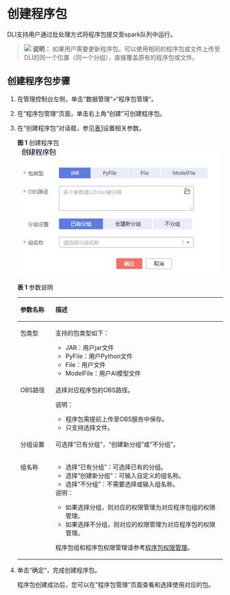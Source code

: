 # 创建程序包<a name="dli_01_0367"></a>

DLI支持用户通过批处理方式将程序包提交至spark队列中运行。

>![](public_sys-resources/icon-note.gif) **说明：** 
>如果用户需要更新程序包，可以使用相同的程序包或文件上传至DLI的同一个位置（同一个分组），直接覆盖原有的程序包或文件。

## 创建程序包步骤<a name="zh-cn_topic_0122016946_zh-cn_topic_0093946917_section14223343145314"></a>

1.  在管理控制台左侧，单击“数据管理“\>“程序包管理“。
2.  在“程序包管理“页面，单击右上角“创建”可创建程序包。
3.  在“创建程序包“对话框，参见[表1](#zh-cn_topic_0122016946_zh-cn_topic_0093946917_table19616613171536)设置相关参数。

    **图 1**  创建程序包<a name="zh-cn_topic_0122016946_zh-cn_topic_0093946917_fig13517257105918"></a>  
    ![](figures/创建程序包.png "创建程序包")

    **表 1**  参数说明

    <a name="zh-cn_topic_0122016946_zh-cn_topic_0093946917_table19616613171536"></a>
    <table><thead align="left"><tr id="zh-cn_topic_0122016946_zh-cn_topic_0093946917_row15177266171536"><th class="cellrowborder" valign="top" width="17.05%" id="mcps1.2.3.1.1"><p id="zh-cn_topic_0122016946_zh-cn_topic_0093946917_p5976489517160"><a name="zh-cn_topic_0122016946_zh-cn_topic_0093946917_p5976489517160"></a><a name="zh-cn_topic_0122016946_zh-cn_topic_0093946917_p5976489517160"></a>参数名称</p>
    </th>
    <th class="cellrowborder" valign="top" width="82.95%" id="mcps1.2.3.1.2"><p id="zh-cn_topic_0122016946_zh-cn_topic_0093946917_p911830717160"><a name="zh-cn_topic_0122016946_zh-cn_topic_0093946917_p911830717160"></a><a name="zh-cn_topic_0122016946_zh-cn_topic_0093946917_p911830717160"></a>描述</p>
    </th>
    </tr>
    </thead>
    <tbody><tr id="row0411835105712"><td class="cellrowborder" valign="top" width="17.05%" headers="mcps1.2.3.1.1 "><p id="zh-cn_topic_0122016946_zh-cn_topic_0093946917_p25317410132926"><a name="zh-cn_topic_0122016946_zh-cn_topic_0093946917_p25317410132926"></a><a name="zh-cn_topic_0122016946_zh-cn_topic_0093946917_p25317410132926"></a>包类型</p>
    </td>
    <td class="cellrowborder" valign="top" width="82.95%" headers="mcps1.2.3.1.2 "><p id="zh-cn_topic_0122016946_zh-cn_topic_0093946917_p37444329132926"><a name="zh-cn_topic_0122016946_zh-cn_topic_0093946917_p37444329132926"></a><a name="zh-cn_topic_0122016946_zh-cn_topic_0093946917_p37444329132926"></a>支持的包类型如下：</p>
    <a name="zh-cn_topic_0122016946_ul19355124635412"></a><a name="zh-cn_topic_0122016946_ul19355124635412"></a><ul id="zh-cn_topic_0122016946_ul19355124635412"><li>JAR：用户jar文件</li><li>PyFile：用户Python文件</li><li>File：用户文件</li><li>ModelFile：用户AI模型文件</li></ul>
    </td>
    </tr>
    <tr id="zh-cn_topic_0122016946_zh-cn_topic_0093946917_row56284350171536"><td class="cellrowborder" valign="top" width="17.05%" headers="mcps1.2.3.1.1 "><p id="zh-cn_topic_0122016946_zh-cn_topic_0093946917_p4555561017160"><a name="zh-cn_topic_0122016946_zh-cn_topic_0093946917_p4555561017160"></a><a name="zh-cn_topic_0122016946_zh-cn_topic_0093946917_p4555561017160"></a>OBS路径</p>
    </td>
    <td class="cellrowborder" valign="top" width="82.95%" headers="mcps1.2.3.1.2 "><p id="zh-cn_topic_0122016946_p12672162955118"><a name="zh-cn_topic_0122016946_p12672162955118"></a><a name="zh-cn_topic_0122016946_p12672162955118"></a>选择对应程序包的OBS路径。</p>
    <div class="note" id="note1287585810107"><a name="note1287585810107"></a><a name="note1287585810107"></a><span class="notetitle"> 说明： </span><div class="notebody"><a name="ul04810218124"></a><a name="ul04810218124"></a><ul id="ul04810218124"><li>程序包需提前上传至OBS服务中保存。</li><li>只支持选择文件。</li></ul>
    </div></div>
    </td>
    </tr>
    <tr id="row415617241883"><td class="cellrowborder" valign="top" width="17.05%" headers="mcps1.2.3.1.1 "><p id="p715712241188"><a name="p715712241188"></a><a name="p715712241188"></a>分组设置</p>
    </td>
    <td class="cellrowborder" valign="top" width="82.95%" headers="mcps1.2.3.1.2 "><p id="p515762417817"><a name="p515762417817"></a><a name="p515762417817"></a>可选择“已有分组”，“创建新分组”或“不分组”。</p>
    </td>
    </tr>
    <tr id="row740151051019"><td class="cellrowborder" valign="top" width="17.05%" headers="mcps1.2.3.1.1 "><p id="p14131010102"><a name="p14131010102"></a><a name="p14131010102"></a>组名称</p>
    </td>
    <td class="cellrowborder" valign="top" width="82.95%" headers="mcps1.2.3.1.2 "><a name="ul17658122119107"></a><a name="ul17658122119107"></a><ul id="ul17658122119107"><li>选择“已有分组”：可选择已有的分组。</li><li>选择“创建新分组”：可输入自定义的组名称。</li><li>选择“不分组”：不需要选择或输入组名称。</li></ul>
    <div class="note" id="note459512341000"><a name="note459512341000"></a><a name="note459512341000"></a><span class="notetitle"> 说明： </span><div class="notebody"><a name="ul147622187210"></a><a name="ul147622187210"></a><ul id="ul147622187210"><li>如果选择分组，则对应的权限管理为对应程序包组的权限管理。</li><li>如果选择不分组，则对应的权限管理为对应程序包的权限管理。</li></ul>
    <p id="p17681040525"><a name="p17681040525"></a><a name="p17681040525"></a>程序包组和程序包权限管理请参考<a href="程序包组和程序包权限管理.md">程序包权限管理</a>。</p>
    </div></div>
    </td>
    </tr>
    </tbody>
    </table>

4.  单击“确定“，完成创建程序包。

    程序包创建成功后，您可以在“程序包管理“页面查看和选择使用对应的包。


